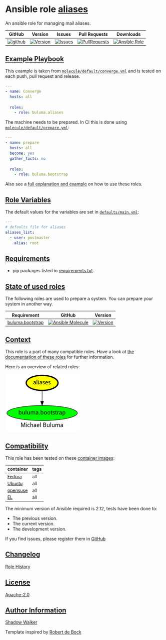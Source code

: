 # Ansible role [aliases](https://galaxy.ansible.com/ui/standalone/roles/buluma/aliases/documentation)

An ansible role for managing mail aliases.

|GitHub|Version|Issues|Pull Requests|Downloads|
|------|-------|------|-------------|---------|
|[![github](https://github.com/buluma/ansible-role-aliases/actions/workflows/molecule.yml/badge.svg)](https://github.com/buluma/ansible-role-aliases/actions/workflows/molecule.yml)|[![Version](https://img.shields.io/github/release/buluma/ansible-role-aliases.svg)](https://github.com/buluma/ansible-role-aliases/releases/)|[![Issues](https://img.shields.io/github/issues/buluma/ansible-role-aliases.svg)](https://github.com/buluma/ansible-role-aliases/issues/)|[![PullRequests](https://img.shields.io/github/issues-pr-closed-raw/buluma/ansible-role-aliases.svg)](https://github.com/buluma/ansible-role-aliases/pulls/)|[![Ansible Role](https://img.shields.io/ansible/role/d/buluma/aliases)](https://galaxy.ansible.com/ui/standalone/roles/buluma/aliases/documentation)|

## [Example Playbook](#example-playbook)

This example is taken from [`molecule/default/converge.yml`](https://github.com/buluma/ansible-role-aliases/blob/master/molecule/default/converge.yml) and is tested on each push, pull request and release.

```yaml
---
- name: Converge
  hosts: all

  roles:
    - role: buluma.aliases
```

The machine needs to be prepared. In CI this is done using [`molecule/default/prepare.yml`](https://github.com/buluma/ansible-role-aliases/blob/master/molecule/default/prepare.yml):

```yaml
---
- name: prepare
  hosts: all
  become: yes
  gather_facts: no

  roles:
    - role: buluma.bootstrap
```

Also see a [full explanation and example](https://buluma.github.io/how-to-use-these-roles.html) on how to use these roles.

## [Role Variables](#role-variables)

The default values for the variables are set in [`defaults/main.yml`](https://github.com/buluma/ansible-role-aliases/blob/master/defaults/main.yml):

```yaml
---
# defaults file for aliases
aliases_list:
  - user: postmaster
    alias: root
```

## [Requirements](#requirements)

- pip packages listed in [requirements.txt](https://github.com/buluma/ansible-role-aliases/blob/master/requirements.txt).

## [State of used roles](#state-of-used-roles)

The following roles are used to prepare a system. You can prepare your system in another way.

| Requirement | GitHub | Version |
|-------------|--------|--------|
|[buluma.bootstrap](https://galaxy.ansible.com/buluma/bootstrap)|[![Ansible Molecule](https://github.com/buluma/ansible-role-bootstrap/actions/workflows/molecule.yml/badge.svg)](https://github.com/buluma/ansible-role-bootstrap/actions/workflows/molecule.yml)|[![Version](https://img.shields.io/github/release/buluma/ansible-role-bootstrap.svg)](https://github.com/shadowwalker/ansible-role-bootstrap)|

## [Context](#context)

This role is a part of many compatible roles. Have a look at [the documentation of these roles](https://buluma.github.io/) for further information.

Here is an overview of related roles:

![dependencies](https://raw.githubusercontent.com/buluma/ansible-role-aliases/png/requirements.png "Dependencies")

## [Compatibility](#compatibility)

This role has been tested on these [container images](https://hub.docker.com/u/buluma):

|container|tags|
|---------|----|
|[Fedora](https://hub.docker.com/repository/docker/buluma/fedora/general)|all|
|[Ubuntu](https://hub.docker.com/repository/docker/buluma/ubuntu/general)|all|
|[opensuse](https://hub.docker.com/repository/docker/buluma/opensuse/general)|all|
|[EL](https://hub.docker.com/repository/docker/buluma/enterpriselinux/general)|all|

The minimum version of Ansible required is 2.12, tests have been done to:

- The previous version.
- The current version.
- The development version.

If you find issues, please register them in [GitHub](https://github.com/buluma/ansible-role-aliases/issues)

## [Changelog](#changelog)

[Role History](https://github.com/buluma/ansible-role-aliases/blob/master/CHANGELOG.md)

## [License](#license)

[Apache-2.0](https://github.com/buluma/ansible-role-aliases/blob/master/LICENSE)

## [Author Information](#author-information)

[Shadow Walker](https://buluma.github.io/)


Template inspired by [Robert de Bock](https://github.com/robertdebock)
